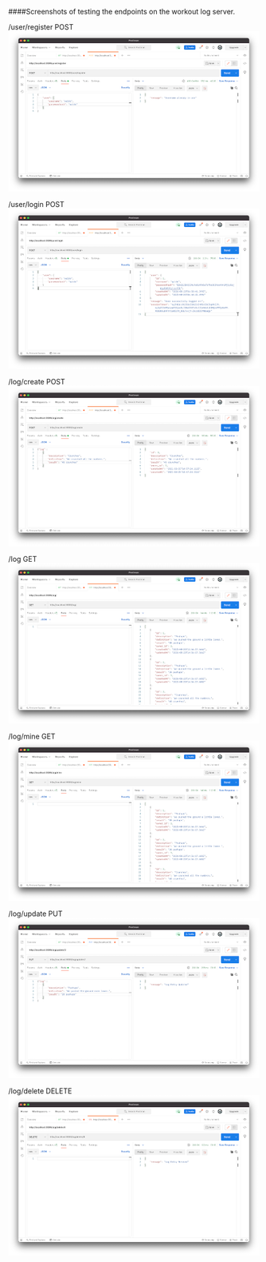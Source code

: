 ####Screenshots of testing the endpoints on the workout log server.

/user/register POST
![User register POST](/ss/workoutLog-userRegisterEndpoint.png)

/user/login POST
![User login POST](/ss/workoutLog-userLoginEndpoint.png)

/log/create POST
![Log create POST](/ss/workoutLog-logCreatePostEndpoint.png)

/log GET
![Log listing GET](/ss/workoutLog-logGetEndpoint.png)

/log/mine GET
![Log mine GET](/ss/workoutLog-logMineGetEndpoint.png)

/log/update PUT
![Log update PUT](/ss/workoutLog-logPutEndpoint.png)

/log/delete DELETE
![Log delete DELETE](/ss/workoutLog-logDeleteEndpoint.png)
